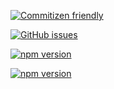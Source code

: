 [![Commitizen friendly](https://img.shields.io/badge/commitizen-friendly-brightgreen.svg)](http://commitizen.github.io/cz-cli/)

[![GitHub issues](https://img.shields.io/github/issues/woorim960/semantic-release-or-npm-cicd-practice)](https://github.com/woorim960/semantic-release-or-npm-cicd-practice/issues)

[![npm version](https://badge.fury.io/js/semantic-release-or-npm-cicd-practice.svg)](https://badge.fury.io/js/semantic-release-or-npm-cicd-practice)

[![npm version](https://badge.fury.io/js/dev-portfolio.svg)](https://badge.fury.io/js/dev-portfolio)
